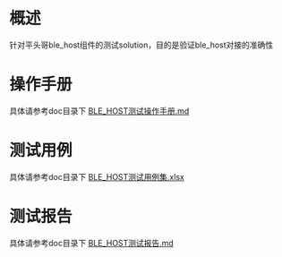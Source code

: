 # 概述

针对平头哥ble_host组件的测试solution，目的是验证ble_host对接的准确性

# 操作手册

具体请参考doc目录下 [BLE_HOST测试操作手册.md](doc\BLE_HOST测试操作手册.md)  

# 测试用例

具体请参考doc目录下 [BLE_HOST测试用例集.xlsx](doc\BLE_HOST测试用例集.xlsx)

# 测试报告

具体请参考doc目录下  [BLE_HOST测试报告.md](doc\BLE_HOST测试报告.md) 

